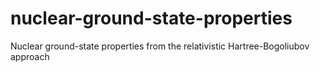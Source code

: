 # nuclear-ground-state-properties
Nuclear ground-state properties from the relativistic Hartree-Bogoliubov approach
